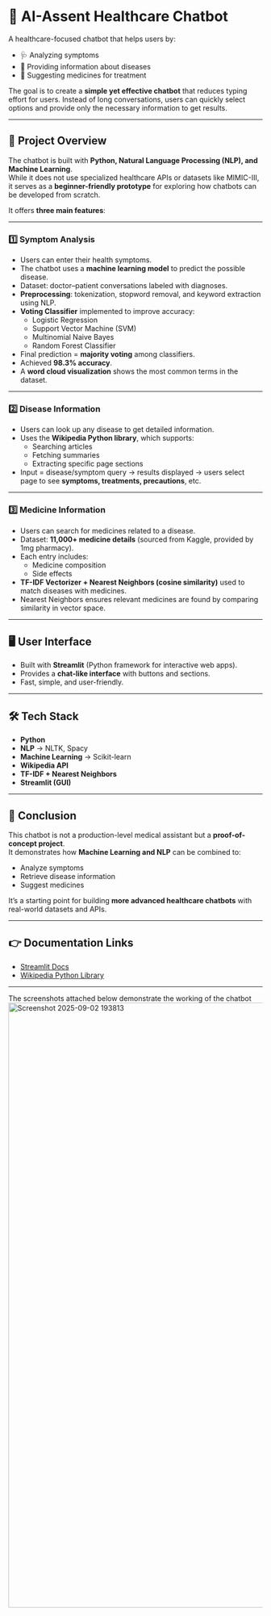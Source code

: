 # 🤖 AI-Assent Healthcare Chatbot  

A healthcare-focused chatbot that helps users by:  
- 🩺 Analyzing symptoms  
- 📖 Providing information about diseases  
- 💊 Suggesting medicines for treatment  

The goal is to create a **simple yet effective chatbot** that reduces typing effort for users. Instead of long conversations, users can quickly select options and provide only the necessary information to get results.  

---

## 📌 Project Overview  

The chatbot is built with **Python, Natural Language Processing (NLP), and Machine Learning**.  
While it does not use specialized healthcare APIs or datasets like MIMIC-III, it serves as a **beginner-friendly prototype** for exploring how chatbots can be developed from scratch.  

It offers **three main features**:  

---

### 1️⃣ Symptom Analysis  
- Users can enter their health symptoms.  
- The chatbot uses a **machine learning model** to predict the possible disease.  
- Dataset: doctor–patient conversations labeled with diagnoses.  
- **Preprocessing**: tokenization, stopword removal, and keyword extraction using NLP.  
- **Voting Classifier** implemented to improve accuracy:  
  - Logistic Regression  
  - Support Vector Machine (SVM)  
  - Multinomial Naive Bayes  
  - Random Forest Classifier  
- Final prediction = **majority voting** among classifiers.  
- Achieved **98.3% accuracy**.  
- A **word cloud visualization** shows the most common terms in the dataset.  

---

### 2️⃣ Disease Information  
- Users can look up any disease to get detailed information.  
- Uses the **Wikipedia Python library**, which supports:  
  - Searching articles  
  - Fetching summaries  
  - Extracting specific page sections  
- Input = disease/symptom query → results displayed → users select page to see **symptoms, treatments, precautions**, etc.  

---

### 3️⃣ Medicine Information  
- Users can search for medicines related to a disease.  
- Dataset: **11,000+ medicine details** (sourced from Kaggle, provided by 1mg pharmacy).  
- Each entry includes:  
  - Medicine composition  
  - Side effects  
- **TF-IDF Vectorizer + Nearest Neighbors (cosine similarity)** used to match diseases with medicines.  
- Nearest Neighbors ensures relevant medicines are found by comparing similarity in vector space.  

---

## 🖥️ User Interface  

- Built with **Streamlit** (Python framework for interactive web apps).  
- Provides a **chat-like interface** with buttons and sections.  
- Fast, simple, and user-friendly.  

---

## 🛠️ Tech Stack  

- **Python**  
- **NLP** → NLTK, Spacy  
- **Machine Learning** → Scikit-learn  
- **Wikipedia API**  
- **TF-IDF + Nearest Neighbors**  
- **Streamlit (GUI)**  

---

## 🚀 Conclusion  

This chatbot is not a production-level medical assistant but a **proof-of-concept project**.  
It demonstrates how **Machine Learning and NLP** can be combined to:  
- Analyze symptoms  
- Retrieve disease information  
- Suggest medicines  

It’s a starting point for building **more advanced healthcare chatbots** with real-world datasets and APIs.  

---

## 👉 Documentation Links  

- [Streamlit Docs](https://streamlit.io)  
- [Wikipedia Python Library](https://pypi.org/project/wikipedia/)  


---
The screenshots attached below demonstrate the working of the chatbot
<img width="1919" height="1199" alt="Screenshot 2025-09-02 193813" src="https://github.com/user-attachments/assets/6ceece68-468c-4dc1-9ed4-7d723d063d3f" />

